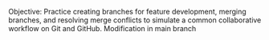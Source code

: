 Objective: Practice creating branches for feature development, merging branches, and resolving merge conflicts to simulate a common collaborative workflow on Git and GitHub.
Modification in main branch

